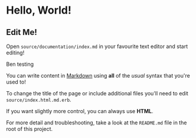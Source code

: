 # Hello, World!

## Edit Me!

Open `source/documentation/index.md` in your favourite text editor and start editing!

Ben testing

You can write content in [Markdown](https://daringfireball.net/projects/markdown/) using **all** of the _usual_ syntax that you're used to!

To change the title of the page or include additional files you'll need to edit `source/index.html.md.erb`.

If you want slightly more control, you can always use <strong>HTML</strong>.

For more detail and troubleshooting, take a look at the `README.md` file in the root of this project.
